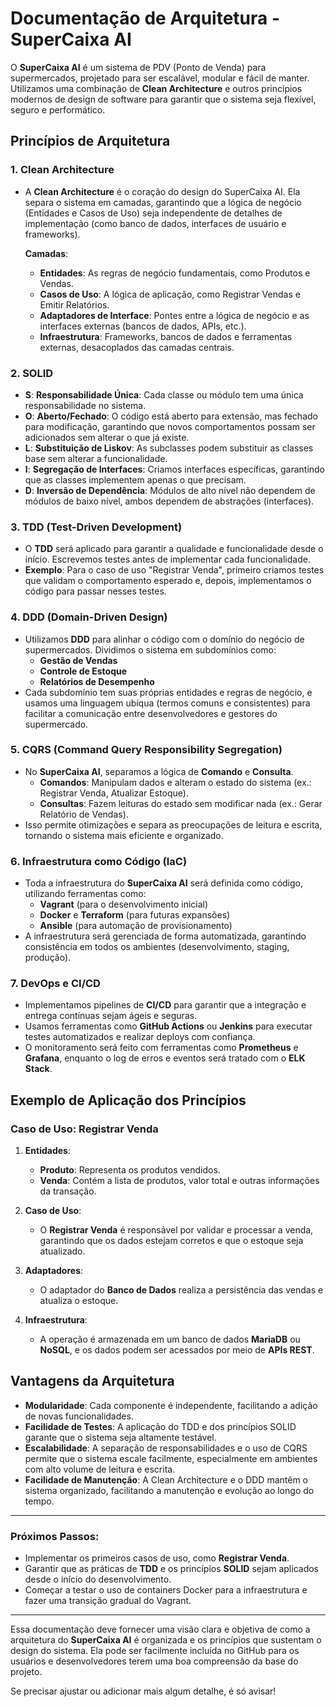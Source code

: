 # Documentação de Arquitetura - SuperCaixa AI

O **SuperCaixa AI** é um sistema de PDV (Ponto de Venda) para supermercados, projetado para ser escalável, modular e fácil de manter. Utilizamos uma combinação de **Clean Architecture** e outros princípios modernos de design de software para garantir que o sistema seja flexível, seguro e performático.

## Princípios de Arquitetura

### 1. **Clean Architecture**
- A **Clean Architecture** é o coração do design do SuperCaixa AI. Ela separa o sistema em camadas, garantindo que a lógica de negócio (Entidades e Casos de Uso) seja independente de detalhes de implementação (como banco de dados, interfaces de usuário e frameworks).
  
  **Camadas**:
  - **Entidades**: As regras de negócio fundamentais, como Produtos e Vendas.
  - **Casos de Uso**: A lógica de aplicação, como Registrar Vendas e Emitir Relatórios.
  - **Adaptadores de Interface**: Pontes entre a lógica de negócio e as interfaces externas (bancos de dados, APIs, etc.).
  - **Infraestrutura**: Frameworks, bancos de dados e ferramentas externas, desacoplados das camadas centrais.

### 2. **SOLID**
- **S**: **Responsabilidade Única**: Cada classe ou módulo tem uma única responsabilidade no sistema.
- **O**: **Aberto/Fechado**: O código está aberto para extensão, mas fechado para modificação, garantindo que novos comportamentos possam ser adicionados sem alterar o que já existe.
- **L**: **Substituição de Liskov**: As subclasses podem substituir as classes base sem alterar a funcionalidade.
- **I**: **Segregação de Interfaces**: Criamos interfaces específicas, garantindo que as classes implementem apenas o que precisam.
- **D**: **Inversão de Dependência**: Módulos de alto nível não dependem de módulos de baixo nível, ambos dependem de abstrações (interfaces).

### 3. **TDD (Test-Driven Development)**
- O **TDD** será aplicado para garantir a qualidade e funcionalidade desde o início. Escrevemos testes antes de implementar cada funcionalidade.
- **Exemplo**: Para o caso de uso "Registrar Venda", primeiro criamos testes que validam o comportamento esperado e, depois, implementamos o código para passar nesses testes.

### 4. **DDD (Domain-Driven Design)**
- Utilizamos **DDD** para alinhar o código com o domínio do negócio de supermercados. Dividimos o sistema em subdomínios como:
  - **Gestão de Vendas**
  - **Controle de Estoque**
  - **Relatórios de Desempenho**
- Cada subdomínio tem suas próprias entidades e regras de negócio, e usamos uma linguagem ubíqua (termos comuns e consistentes) para facilitar a comunicação entre desenvolvedores e gestores do supermercado.

### 5. **CQRS (Command Query Responsibility Segregation)**
- No **SuperCaixa AI**, separamos a lógica de **Comando** e **Consulta**. 
  - **Comandos**: Manipulam dados e alteram o estado do sistema (ex.: Registrar Venda, Atualizar Estoque).
  - **Consultas**: Fazem leituras do estado sem modificar nada (ex.: Gerar Relatório de Vendas).
- Isso permite otimizações e separa as preocupações de leitura e escrita, tornando o sistema mais eficiente e organizado.

### 6. **Infraestrutura como Código (IaC)**
- Toda a infraestrutura do **SuperCaixa AI** será definida como código, utilizando ferramentas como:
  - **Vagrant** (para o desenvolvimento inicial)
  - **Docker** e **Terraform** (para futuras expansões)
  - **Ansible** (para automação de provisionamento)
- A infraestrutura será gerenciada de forma automatizada, garantindo consistência em todos os ambientes (desenvolvimento, staging, produção).

### 7. **DevOps e CI/CD**
- Implementamos pipelines de **CI/CD** para garantir que a integração e entrega contínuas sejam ágeis e seguras.
- Usamos ferramentas como **GitHub Actions** ou **Jenkins** para executar testes automatizados e realizar deploys com confiança.
- O monitoramento será feito com ferramentas como **Prometheus** e **Grafana**, enquanto o log de erros e eventos será tratado com o **ELK Stack**.

## Exemplo de Aplicação dos Princípios

### Caso de Uso: Registrar Venda

1. **Entidades**:
   - **Produto**: Representa os produtos vendidos.
   - **Venda**: Contém a lista de produtos, valor total e outras informações da transação.

2. **Caso de Uso**:
   - O **Registrar Venda** é responsável por validar e processar a venda, garantindo que os dados estejam corretos e que o estoque seja atualizado.

3. **Adaptadores**:
   - O adaptador do **Banco de Dados** realiza a persistência das vendas e atualiza o estoque.

4. **Infraestrutura**:
   - A operação é armazenada em um banco de dados **MariaDB** ou **NoSQL**, e os dados podem ser acessados por meio de **APIs REST**.

## Vantagens da Arquitetura
- **Modularidade**: Cada componente é independente, facilitando a adição de novas funcionalidades.
- **Facilidade de Testes**: A aplicação do TDD e dos princípios SOLID garante que o sistema seja altamente testável.
- **Escalabilidade**: A separação de responsabilidades e o uso de CQRS permite que o sistema escale facilmente, especialmente em ambientes com alto volume de leitura e escrita.
- **Facilidade de Manutenção**: A Clean Architecture e o DDD mantêm o sistema organizado, facilitando a manutenção e evolução ao longo do tempo.

---

### Próximos Passos:
- Implementar os primeiros casos de uso, como **Registrar Venda**.
- Garantir que as práticas de **TDD** e os princípios **SOLID** sejam aplicados desde o início do desenvolvimento.
- Começar a testar o uso de containers Docker para a infraestrutura e fazer uma transição gradual do Vagrant.

---

Essa documentação deve fornecer uma visão clara e objetiva de como a arquitetura do **SuperCaixa AI** é organizada e os princípios que sustentam o design do sistema. Ela pode ser facilmente incluída no GitHub para os usuários e desenvolvedores terem uma boa compreensão da base do projeto.

Se precisar ajustar ou adicionar mais algum detalhe, é só avisar!